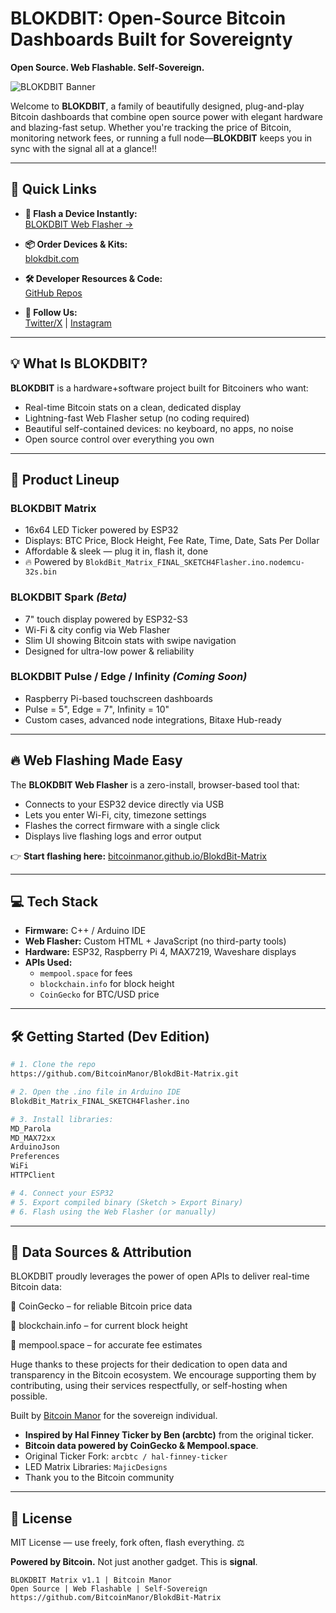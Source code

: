 #  BLOKDBIT: Open-Source Bitcoin Dashboards Built for Sovereignty

**Open Source. Web Flashable. Self-Sovereign.**

![BLOKDBIT Banner](https://github.com/BitcoinManor/BlokdBit-Matrix/raw/main/assets/blokdbit_banner.png)

Welcome to **BLOKDBIT**, a family of beautifully designed, plug-and-play Bitcoin dashboards that combine open source power with elegant hardware and blazing-fast setup. Whether you're tracking the price of Bitcoin, monitoring network fees, or running a full node—**BLOKDBIT** keeps you in sync with the signal all at a glance!!

---

## 🚀 Quick Links

- **🔌 Flash a Device Instantly:**  
  [BLOKDBIT Web Flasher →](https://bitcoinmanor.github.io/BlokdBit-Matrix/)

- **📦 Order Devices & Kits:**  
  [blokdbit.com](https://blokdbit.com)

- **🛠 Developer Resources & Code:**  
  [GitHub Repos](https://github.com/BitcoinManor)

- **🎉 Follow Us:**  
  [Twitter/X](https://x.com/blokdbit) | [Instagram](https://www.instagram.com/blokdbit/)

---

## 💡 What Is BLOKDBIT?

**BLOKDBIT** is a hardware+software project built for Bitcoiners who want:

- Real-time Bitcoin stats on a clean, dedicated display
- Lightning-fast Web Flasher setup (no coding required)
- Beautiful self-contained devices: no keyboard, no apps, no noise
- Open source control over everything you own

---

## 🌟 Product Lineup

### **BLOKDBIT Matrix**
- 16x64 LED Ticker powered by ESP32
- Displays: BTC Price, Block Height, Fee Rate, Time, Date, Sats Per Dollar
- Affordable & sleek — plug it in, flash it, done
- 🔥 Powered by `BlokdBit_Matrix_FINAL_SKETCH4Flasher.ino.nodemcu-32s.bin`

### **BLOKDBIT Spark** *(Beta)*
- 7" touch display powered by ESP32-S3
- Wi-Fi & city config via Web Flasher
- Slim UI showing Bitcoin stats with swipe navigation
- Designed for ultra-low power & reliability

### **BLOKDBIT Pulse / Edge / Infinity** *(Coming Soon)*
- Raspberry Pi-based touchscreen dashboards
- Pulse = 5", Edge = 7", Infinity = 10"
- Custom cases, advanced node integrations, Bitaxe Hub-ready

---

## 🔥 Web Flashing Made Easy

The **BLOKDBIT Web Flasher** is a zero-install, browser-based tool that:

- Connects to your ESP32 device directly via USB
- Lets you enter Wi-Fi, city, timezone settings
- Flashes the correct firmware with a single click
- Displays live flashing logs and error output

👉 **Start flashing here:** [bitcoinmanor.github.io/BlokdBit-Matrix](https://bitcoinmanor.github.io/BlokdBit-Matrix/)

---

## 💻 Tech Stack

- **Firmware:** C++ / Arduino IDE
- **Web Flasher:** Custom HTML + JavaScript (no third-party tools)
- **Hardware:** ESP32, Raspberry Pi 4, MAX7219, Waveshare displays
- **APIs Used:**
  - `mempool.space` for fees
  - `blockchain.info` for block height
  - `CoinGecko` for BTC/USD price

---

## 🛠 Getting Started (Dev Edition)

```bash
# 1. Clone the repo
https://github.com/BitcoinManor/BlokdBit-Matrix.git

# 2. Open the .ino file in Arduino IDE
BlokdBit_Matrix_FINAL_SKETCH4Flasher.ino

# 3. Install libraries:
MD_Parola
MD_MAX72xx
ArduinoJson
Preferences
WiFi
HTTPClient

# 4. Connect your ESP32
# 5. Export compiled binary (Sketch > Export Binary)
# 6. Flash using the Web Flasher (or manually)
```

---

## 🙏 Data Sources & Attribution
BLOKDBIT proudly leverages the power of open APIs to deliver real-time Bitcoin data:

💱 CoinGecko – for reliable Bitcoin price data

🧱 blockchain.info – for current block height

🚦 mempool.space – for accurate fee estimates

Huge thanks to these projects for their dedication to open data and transparency in the Bitcoin ecosystem.
We encourage supporting them by contributing, using their services respectfully, or self-hosting when possible.

Built by [Bitcoin Manor](https://bitcoinmanor.com) for the sovereign individual.

- **Inspired by Hal Finney Ticker by Ben (arcbtc)** from the original ticker.
- **Bitcoin data powered by CoinGecko & Mempool.space**.
- Original Ticker Fork: `arcbtc / hal-finney-ticker`
- LED Matrix Libraries: `MajicDesigns`
- Thank you to the Bitcoin community

---

## 📜 License

MIT License — use freely, fork often, flash everything.
⚖️ 

**Powered by Bitcoin.** Not just another gadget. This is **signal**.

```
BLOKDBIT Matrix v1.1 | Bitcoin Manor
Open Source | Web Flashable | Self-Sovereign
https://github.com/BitcoinManor/BlokdBit-Matrix
```

